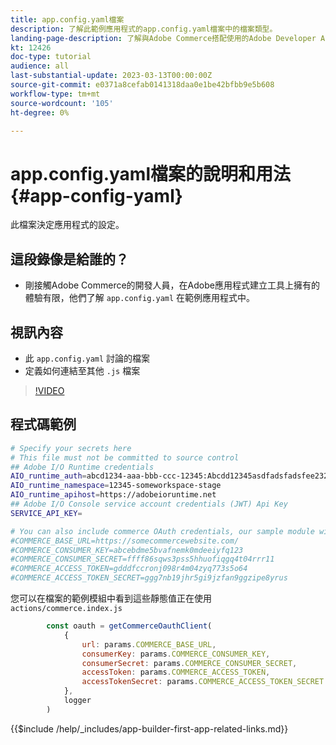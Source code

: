 ```yaml
---
title: app.config.yaml檔案
description: 了解此範例應用程式的app.config.yaml檔案中的檔案類型。
landing-page-description: 了解與Adobe Commerce搭配使用的Adobe Developer App Builder，以及app.config.yaml中會傳入哪些類型的檔案。
kt: 12426
doc-type: tutorial
audience: all
last-substantial-update: 2023-03-13T00:00:00Z
source-git-commit: e0371a8cefab0141318daa0e1be42bfbb9e5b608
workflow-type: tm+mt
source-wordcount: '105'
ht-degree: 0%

---
```



# app.config.yaml檔案的說明和用法 {#app-config-yaml}

此檔案決定應用程式的設定。

## 這段錄像是給誰的？

* 剛接觸Adobe Commerce的開發人員，在Adobe應用程式建立工具上擁有的體驗有限，他們了解 `app.config.yaml` 在範例應用程式中。

## 視訊內容

* 此 `app.config.yaml` 討論的檔案
* 定義如何連結至其他 `.js` 檔案

>[!VIDEO](https://video.tv.adobe.com/v/3416592)

## 程式碼範例

```bash
# Specify your secrets here
# This file must not be committed to source control
## Adobe I/O Runtime credentials
AIO_runtime_auth=abcd1234-aaa-bbb-ccc-12345:Abcdd12345asdfadsfadsfee2323232323232
AIO_runtime_namespace=12345-someworkspace-stage
AIO_runtime_apihost=https://adobeioruntime.net
## Adobe I/O Console service account credentials (JWT) Api Key
SERVICE_API_KEY=

# You can also include commerce OAuth credentials, our sample module will use the following example credentials:
#COMMERCE_BASE_URL=https://somecommercewebsite.com/
#COMMERCE_CONSUMER_KEY=abcebdme5bvafnemk0mdeeiyfq123
#COMMERCE_CONSUMER_SECRET=ffff86sqws3pss5hhuofiqgq4t04rrr11
#COMMERCE_ACCESS_TOKEN=gdddfccronj098r4m04zyq773s5o64
#COMMERCE_ACCESS_TOKEN_SECRET=ggg7nb19jhr5gi9jzfan9ggzipe8yrus
```

您可以在檔案的範例模組中看到這些靜態值正在使用 `actions/commerce.index.js`

```javascript
        const oauth = getCommerceOauthClient(
            {
                url: params.COMMERCE_BASE_URL,
                consumerKey: params.COMMERCE_CONSUMER_KEY,
                consumerSecret: params.COMMERCE_CONSUMER_SECRET,
                accessToken: params.COMMERCE_ACCESS_TOKEN,
                accessTokenSecret: params.COMMERCE_ACCESS_TOKEN_SECRET
            },
            logger
        )
```

{{$include /help/_includes/app-builder-first-app-related-links.md}}
